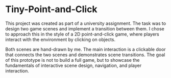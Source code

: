 # **Tiny-Point-and-Click**
This project was created as part of a university assignment. The task was to design two game scenes and implement a transition between them. I chose to approach this in the style of a 2D point-and-click game, where players interact with the environment by clicking on objects.

Both scenes are hand-drawn by me. The main interaction is a clickable door that connects the two scenes and demonstrates scene transitions. The goal of this prototype is not to build a full game, but to showcase the fundamentals of interactive scene design, navigation, and player interaction.
